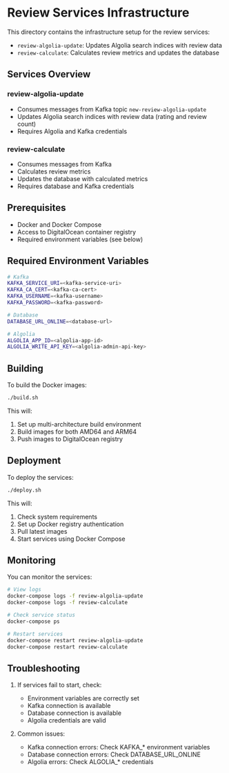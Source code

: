 # Review Services Infrastructure

This directory contains the infrastructure setup for the review services:

- `review-algolia-update`: Updates Algolia search indices with review data
- `review-calculate`: Calculates review metrics and updates the database

## Services Overview

### review-algolia-update

- Consumes messages from Kafka topic `new-review-algolia-update`
- Updates Algolia search indices with review data (rating and review count)
- Requires Algolia and Kafka credentials

### review-calculate

- Consumes messages from Kafka
- Calculates review metrics
- Updates the database with calculated metrics
- Requires database and Kafka credentials

## Prerequisites

- Docker and Docker Compose
- Access to DigitalOcean container registry
- Required environment variables (see below)

## Required Environment Variables

```bash
# Kafka
KAFKA_SERVICE_URI=<kafka-service-uri>
KAFKA_CA_CERT=<kafka-ca-cert>
KAFKA_USERNAME=<kafka-username>
KAFKA_PASSWORD=<kafka-password>

# Database
DATABASE_URL_ONLINE=<database-url>

# Algolia
ALGOLIA_APP_ID=<algolia-app-id>
ALGOLIA_WRITE_API_KEY=<algolia-admin-api-key>
```

## Building

To build the Docker images:

```bash
./build.sh
```

This will:

1. Set up multi-architecture build environment
2. Build images for both AMD64 and ARM64
3. Push images to DigitalOcean registry

## Deployment

To deploy the services:

```bash
./deploy.sh
```

This will:

1. Check system requirements
2. Set up Docker registry authentication
3. Pull latest images
4. Start services using Docker Compose

## Monitoring

You can monitor the services:

```bash
# View logs
docker-compose logs -f review-algolia-update
docker-compose logs -f review-calculate

# Check service status
docker-compose ps

# Restart services
docker-compose restart review-algolia-update
docker-compose restart review-calculate
```

## Troubleshooting

1. If services fail to start, check:

   - Environment variables are correctly set
   - Kafka connection is available
   - Database connection is available
   - Algolia credentials are valid

2. Common issues:
   - Kafka connection errors: Check KAFKA\_\* environment variables
   - Database connection errors: Check DATABASE_URL_ONLINE
   - Algolia errors: Check ALGOLIA\_\* credentials
